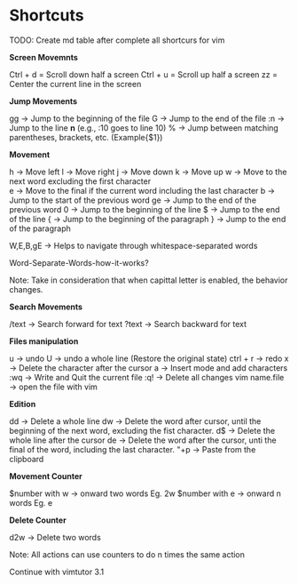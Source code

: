 # Shortcuts


TODO: Create md table after complete all shortcurs for vim


**Screen Movemnts**

Ctrl + d = Scroll down half a screen
Ctrl + u = Scroll up half a screen
zz = Center the current line in the screen

**Jump Movements**


gg -> Jump to the beginning of the file
G -> Jump to the end of the file
:n -> Jump to the line **n** (e.g., :10 goes to line 10)
% -> Jump between matching parentheses, brackets, etc. (Example{$1})


**Movement**

h -> Move left
l -> Move right
j -> Move down
k -> Move up
w -> Move to the next word excluding the first character   
e -> Move to the final if the current word including the last character
b -> Jump to the start of the previous word
ge -> Jump to the end of the previous word
0 -> Jump to the beginning of the line
$ -> Jump to the end of the line
{ -> Jump to the beginning of the paragraph
} -> Jump to the end of the paragraph

W,E,B,gE -> Helps to navigate through whitespace-separated words

Word-Separate-Words-how-it-works?

Note: Take in consideration that when capittal letter is enabled, the behavior changes.

**Search Movements**

/text ->  Search forward for text
?text -> Search backward for text

**Files manipulation**

u -> undo
U -> undo a whole line (Restore the original state)
ctrl + r -> redo
x -> Delete the character after the cursor
a -> Insert mode and add characters
:wq -> Write and Quit the current file
:q! -> Delete all changes
vim name.file -> open the file with vim


**Edition**

dd -> Delete a whole line
dw -> Delete the word after cursor, until the beginning of the next word, excluding the fist character.
d$ -> Delete the whole line after the cursor
de -> Delete the word after the cursor, unti the final of the word, including the last character.
"+p -> Paste from the clipboard


**Movement Counter**

$number with w -> onward two words  Eg. 2w
$number with e -> onward n words Eg. e

**Delete Counter**

d2w -> Delete two words

Note: All actions can use counters to do n times the same action

Continue with vimtutor 3.1

